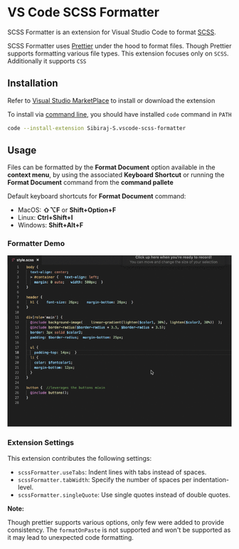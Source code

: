 # VS Code SCSS Formatter

SCSS Formatter is an extension for Visual Studio Code to format [SCSS](https://sass-lang.com/).

SCSS Formatter uses [Prettier](https://github.com/prettier/prettier) under the hood to format files. Though Prettier supports formatting various file types. This extension focuses only on `SCSS`. Additionally it supports `CSS`

## Installation

Refer to [Visual Studio MarketPlace](https://marketplace.visualstudio.com/items?itemName=Sibiraj-S.vscode-scss-formatter) to install or download the extension

To install via [command line](https://code.visualstudio.com/docs/editor/command-line), you should have installed `code` command in `PATH`

```bash
code --install-extension Sibiraj-S.vscode-scss-formatter
```

## Usage

Files can be formatted by the **Format Document** option available in the **context menu**, by using the associated **Keyboard Shortcut** or running the **Format Document** command from the **command pallete**

Default keyboard shortcuts for **Format Document** command:

* MacOS: **⇧⌥F** or **Shift+Option+F**
* Linux: **Ctrl+Shift+I**
* Windows: **Shift+Alt+F**

### Formatter Demo

![SCSS Formatter Demo](assets/scss-format.gif)

### Extension Settings

This extension contributes the following settings:

* `scssFormatter.useTabs`: Indent lines with tabs instead of spaces.
* `scssFormatter.tabWidth`: Specify the number of spaces per indentation-level.
* `scssFormatter.singleQuote`: Use single quotes instead of double quotes.

**Note:**

Though prettier supports various options, only few were added to provide consistency. The `formatOnPaste` is not supported and won't be supported as it may lead to unexpected code formatting.
